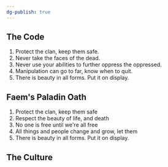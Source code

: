```yaml
---
dg-publish: true
---
```

## The Code
1. Protect the clan, keep them safe.
2. Never take the faces of the dead.
3. Never use your abilities to further oppress the oppressed. 
4. Manipulation can go to far, know when to quit.
5. There is beauty in all forms. Put it on display.

## Faem's Paladin Oath
1. Protect the clan, keep them safe
2. Respect the beauty of life, and death
3. No one is free until we're all free
4. All things and people change and grow, let them
5. There is beauty in all forms. Put it on display.
## The Culture
